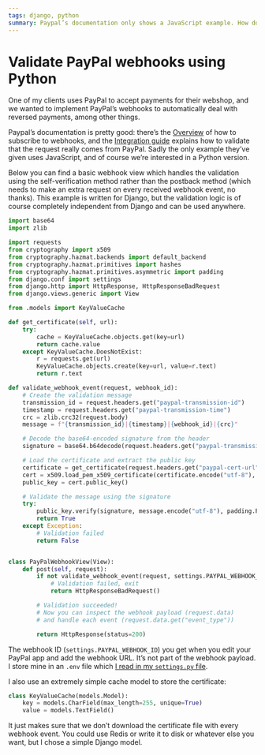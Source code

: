 ```yaml
---
tags: django, python
summary: Paypal’s documentation only shows a JavaScript example. How do you validate the webhooks in Python though?
---
```


# Validate PayPal webhooks using Python

One of my clients uses PayPal to accept payments for their webshop, and we wanted to implement PayPal’s webhooks to automatically deal with reversed payments, among other things.

Paypal’s documentation is pretty good: there’s the [Overview](https://developer.paypal.com/api/rest/webhooks/) of how to subscribe to webhooks, and the [Integration guide](https://developer.paypal.com/api/rest/webhooks/rest/) explains how to validate that the request really comes from PayPal. Sadly the only example they’ve given uses JavaScript, and of course we’re interested in a Python version.

Below you can find a basic webhook view which handles the validation using the self-verification method rather than the postback method (which needs to make an extra request on every received webhook event, no thanks). This example is written for Django, but the validation logic is of course completely independent from Django and can be used anywhere.

``` python
import base64
import zlib

import requests
from cryptography import x509
from cryptography.hazmat.backends import default_backend
from cryptography.hazmat.primitives import hashes
from cryptography.hazmat.primitives.asymmetric import padding
from django.conf import settings
from django.http import HttpResponse, HttpResponseBadRequest
from django.views.generic import View

from .models import KeyValueCache

def get_certificate(self, url):
    try:
        cache = KeyValueCache.objects.get(key=url)
        return cache.value
    except KeyValueCache.DoesNotExist:
        r = requests.get(url)
        KeyValueCache.objects.create(key=url, value=r.text)
        return r.text

def validate_webhook_event(request, webhook_id):
    # Create the validation message
    transmission_id = request.headers.get("paypal-transmission-id")
    timestamp = request.headers.get("paypal-transmission-time")
    crc = zlib.crc32(request.body)
    message = f"{transmission_id}|{timestamp}|{webhook_id}|{crc}"

    # Decode the base64-encoded signature from the header
    signature = base64.b64decode(request.headers.get("paypal-transmission-sig"))

    # Load the certificate and extract the public key
    certificate = get_certificate(request.headers.get("paypal-cert-url"))
    cert = x509.load_pem_x509_certificate(certificate.encode("utf-8"), default_backend())
    public_key = cert.public_key()

    # Validate the message using the signature
    try:
        public_key.verify(signature, message.encode("utf-8"), padding.PKCS1v15(), hashes.SHA256())
        return True
    except Exception:
        # Validation failed
        return False


class PayPalWebhookView(View):
    def post(self, request):
        if not validate_webhook_event(request, settings.PAYPAL_WEBHOOK_ID):
            # Validation failed, exit
            return HttpResponseBadRequest()

        # Validation succeeded! 
        # Now you can inspect the webhook payload (request.data)
        # and handle each event (request.data.get("event_type"))

        return HttpResponse(status=200)
```

The webhook ID (`settings.PAYPAL_WEBHOOK_ID`) you get when you edit your PayPal app and add the webhook URL. It’s not part of the webhook payload. I store mine in an `.env` file which [I read in my `settings.py` file](/articles/2024/django-settings/).

I also use an extremely simple cache model to store the certificate:

``` python
class KeyValueCache(models.Model):
    key = models.CharField(max_length=255, unique=True)
    value = models.TextField()
```

It just makes sure that we don’t download the certificate file with every webhook event. You could use Redis or write it to disk or whatever else you want, but I chose a simple Django model.